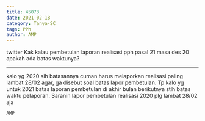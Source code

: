 ```yaml
---
title: 45073
date: 2021-02-18
category: Tanya-SC
tags: PPh
author: AMP
---
```


twitter Kak kalau pembetulan laporan realisasi pph pasal 21 masa des 20 apakah ada batas waktunya?

---

kalo yg 2020 sih batasannya cuman harus melaporkan realisasi paling lambat 28/02 agar, ga disebut soal batas lapor pembetulan. Tp kalo yg untuk 2021 batas laporan pembetulan di akhir bulan berikutnya stlh batas waktu pelaporan. Saranin lapor pembetulan realisasi 2020 plg lambat 28/02 aja

`AMP`
